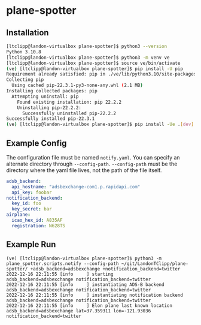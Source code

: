 # plane-spotter

Installation
--------------

```bash
[ltclipp@landon-virtualbox plane-spotter]$ python3 --version
Python 3.10.8
[ltclipp@landon-virtualbox plane-spotter]$ python3 -m venv ve
[ltclipp@landon-virtualbox plane-spotter]$ source ve/bin/activate
(ve) [ltclipp@landon-virtualbox plane-spotter]$ pip install -U pip
Requirement already satisfied: pip in ./ve/lib/python3.10/site-packages (22.2.2)
Collecting pip
  Using cached pip-22.3.1-py3-none-any.whl (2.1 MB)
Installing collected packages: pip
  Attempting uninstall: pip
    Found existing installation: pip 22.2.2
    Uninstalling pip-22.2.2:
      Successfully uninstalled pip-22.2.2
Successfully installed pip-22.3.1
(ve) [ltclipp@landon-virtualbox plane-spotter]$ pip install -Ue .[dev]
```

Example Config
---------------
The configuration file must be named `notify.yaml`. You can specify an alternate directory through `--config-path`. `--config-path` must be the directory where the yaml file lives, not the path of the file itself.

```yaml
adsb_backend:
  api_hostname: "adsbexchange-com1.p.rapidapi.com"
  api_key: foobar
notification_backend:
  key_id: foo
  key_secret: bar
airplane:
  icao_hex_id: A835AF
  registration: N628TS
```

Example Run
------------

```
(ve) [ltclipp@landon-virtualbox plane-spotter]$ python3 -m plane_spotter.scripts.notify --config-path ~/git/LandonTClipp/plane-spotter/ +adsb_backend=adsbexchange +notification_backend=twitter
2022-12-16 22:11:55 [info     ] starting                       adsb_backend=adsbexchange notification_backend=twitter
2022-12-16 22:11:55 [info     ] instantiating ADS-B backend    adsb_backend=adsbexchange notification_backend=twitter
2022-12-16 22:11:55 [info     ] instantiating notification backend adsb_backend=adsbexchange notification_backend=twitter
2022-12-16 22:11:55 [info     ] Elon plane last known location adsb_backend=adsbexchange lat=37.359311 lon=-121.93036 notification_backend=twitter
```

